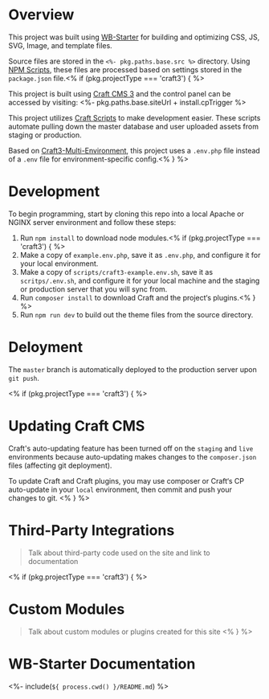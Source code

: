 # Overview
This project was built using [WB-Starter](#wb-starter) for building and optimizing CSS, JS, SVG, Image, and template files.

Source files are stored in the `<%- pkg.paths.base.src %>` directory. Using [NPM Scripts](#npm-scripts), these files are processed based on settings stored in the `package.json` file.<% if (pkg.projectType === 'craft3') { %>

This project is built using [Craft CMS 3](https://craftcms.com) and the control panel can be accessed by visiting: <%- pkg.paths.base.siteUrl + install.cpTrigger %>

This project utilizes [Craft Scripts](https://github.com/nystudio107/craft-scripts) to make development easier. These scripts automate pulling down the master database and user uploaded assets from staging or production.

Based on [Craft3-Multi-Environment](https://github.com/nystudio107/craft3-multi-environment), this project uses a `.env.php` file instead of a `.env` file for environment-specific config.<% } %>

# Development
To begin programming, start by cloning this repo into a local Apache or NGINX server environment and follow these steps:
1. Run `npm install` to download node modules.<% if (pkg.projectType === 'craft3') { %>
1. Make a copy of `example.env.php`, save it as `.env.php`, and configure it for your local environment.
1. Make a copy of `scripts/craft3-example.env.sh`, save it as `scritps/.env.sh`, and configure it for your local machine and the staging or production server that you will sync from.
1. Run `composer install` to download Craft and the project‘s plugins.<% } %>
1. Run `npm run dev` to build out the theme files from the source directory.

# Deloyment
The `master` branch is automatically deployed to the production server upon `git push`.

<% if (pkg.projectType === 'craft3') { %>
# Updating Craft CMS
Craft's auto-updating feature has been turned off on the `staging` and `live` environments because auto-updating makes changes to the `composer.json` files (affecting git deployment).

To update Craft and Craft plugins, you may use composer or Craft‘s CP auto-update in your `local` environment, then commit and push your changes to git.
<% } %>

# Third-Party Integrations
> Talk about third-party code used on the site and link to documentation

<% if (pkg.projectType === 'craft3') { %>
# Custom Modules
> Talk about custom modules or plugins created for this site
<% } %>


# WB-Starter Documentation
<%- include(`${ process.cwd() }/README.md`) %>